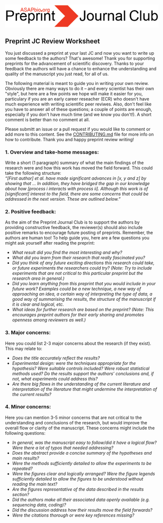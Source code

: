 ![Alt-text](https://github.com/SamanthaHindle/preprint_JournalClub/blob/master/logo.png)

## Preprint JC Review Worksheet

You just discussed a preprint at your last JC and now you want to write up some feedback to the authors? That's awesome! Thank you for 
supporting preprints for the advancement of scientific discovery. Thanks to your feedback the authors will have a chance to enhance the
understanding and quality of the manuscript you just read, for all of us.  

The following material is meant to guide you in writing your own review. Obviously there are many ways to do it – and every scientist has their own "style", but here are a few points we hope will make it easier for you, particulary if you are an early career reseacher (ECR) who doesn't have much experience with writing scientific peer reviwes. Also, don't feel like you have to answer all of these questions; a couple of points are enough, especially if you don't have much time (and we know you don't!). A short comment is better than no comment at all. 

Please submitt an issue or a pull request if you would like to comment or add more to this content. See the 
[CONTRIBUTING.md](https://github.com/SamanthaHindle/preprint_JournalClub/blob/master/CONTRIBUTING.md) file for more info on how to 
contribute. Thank you and happy preprint review writing!

### 1. Overview and take-home messages:   

Write a short (1 paragraph) summary of what the main findings of the research were and how this work has moved the field forward. 
This could take the following structure:  
*“[First author] et al. have made significant advances in [x, y and z] by showing that … In addition, they have bridged the gap in 
our knowledge about how [process i interacts with process ii]. Although this work is of [significant] interest to the field, there 
are some concerns that could be addressed in the next version. These are outlined below.”*  

### 2. Positive feedback:  

As the aim of the Preprint Journal Club is to support the authors by providing constructive feedback, the reviewer(s) should also 
include positive remarks to encourage future posting of preprints. Remember, the authors are human too! To help guide you, here are 
a few questions you might ask yourself after reading the preprint:
* *What result did you find the most interesting and why?*
* *What did you learn from their research that really fascinated you?*
* *Did you think of any future exciting directions this research could take, or future experiments the researchers could try? 
(Note: Try to include experiments that are not critical to this particular preprint but the research area in general.)*
* *Did you learn anything from this preprint that you would include in your future work? Examples could be a new technique, 
a new way of approaching an idea, a certain way of interpreting the type of data, a good way of summarising the results, the 
structure of the manuscript if it is clear and logical, etc.*
* *What ideas for further research are based on the preprint? (Note: This encourages preprint authors for their early sharing and 
promotes openness among reviewers as well.)*

### 3. Major concerns:  

Here you could list 2-3 major concerns about the research (if they exist). This may relate to:  
* *Does the title accurately reflect the results?*
* *Experimental design: were the techniques appropriate for the hypothesis? Were suitable controls included? Were robust statistical 
methods used? Do the results support the authors’ conclusions and, if not, what experiments could address this?*
* *Are there big flaws in the understanding of the current literature and interpretation of the literature that might undermine 
the interpretation of the current results?*

### 4. Minor concerns:  

Here you can mention 3-5 minor concerns that are not critical to the understanding and conclusions of the research, but would improve 
the overall flow or clarity of the manuscript. These concerns might include the following questions:  
* *In general, was the manuscript easy to follow/did it have a logical flow? Were there a lot of typos that needed addressing?*
* *Does the abstract provide a concise summary of the hypotheses and main results?*
* *Were the methods sufficiently detailed to allow the experiments to be repeated?*
* *Were the figures clear and logically arranged? Were the figure legends sufficiently detailed to allow the figures to be 
understood without reading the main text?*
* *Are the figures representative of the data described in the results section?*
* *Did the authors make all their associated data openly available (e.g. sequencing data, coding)?*
* *Did the discussion address how their results move the field forwards?*
* *Were the citations thorough or were key references missing?*
 
 
 


